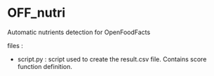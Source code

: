 # OFF_nutri
Automatic nutrients detection for OpenFoodFacts

files :
  - script.py : script used to create the result.csv file. Contains score function definition.
